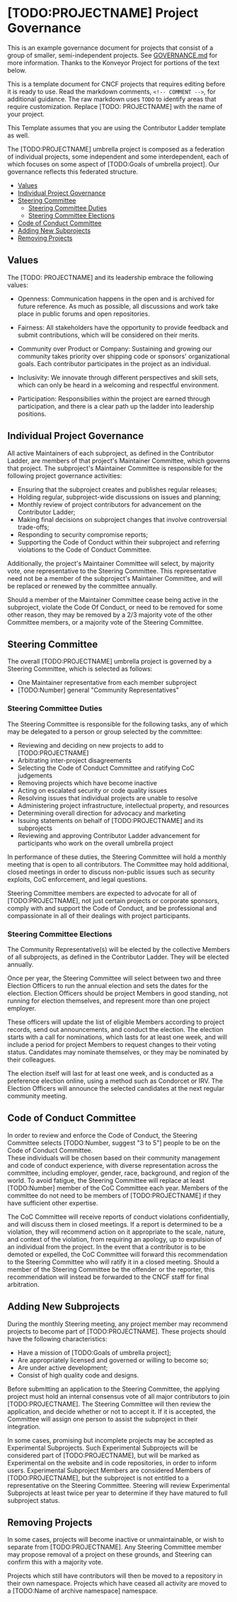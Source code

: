# [TODO:PROJECTNAME] Project Governance

This is an example governance document for projects that consist of a group
of smaller, semi-independent projects.  See [GOVERNANCE.md](/GOVERNANCE.md)
for more information.  Thanks to the Konveyor Project for portions of the text
below.

This is a template document for CNCF projects that requires editing
before it is ready to use. Read the markdown comments, `<!-- COMMENT -->`, for
additional guidance. The raw markdown uses `TODO` to identify areas that
require customization.  Replace [TODO: PROJECTNAME] with the name of your project.

This Template assumes that you are using the Contributor Ladder template as well.

<!-- template begins here-->

The [TODO:PROJECTNAME] umbrella project is composed as a federation of individual projects,
some independent and some interdependent, each of which focuses on some aspect
of [TODO:Goals of umbrella project].  Our governance reflects this federated structure.

- [Values](#values)
- [Individual Project Governance](#individual-project-governance)
- [Steering Committee](#steering-committee)
  - [Steering Committee Duties](#steering-committee-duties)
  - [Steering Committee Elections](#steering-committee-elections)
- [Code of Conduct Committee](#code-of-conduct-committee)
- [Adding New Subprojects](#adding-new-subprojects)
- [Removing Projects](#removing-projects)

## Values

<!-- This is where you put the core values or principles of your project, like
openness, distributed design, fairness, diversity, etc.

References and Examples
* https://www.apache.org/theapacheway/ https://kubernetes.io/community/values/

See https://contribute.cncf.io/maintainers/governance/charter for guidance and
additional examples.  The values below are just example values as a jumping-off
point for your project's actual values.  -->

The [TODO: PROJECTNAME] and its leadership embrace the following values:

* Openness: Communication happens in the open and is archived for future
  reference. As much as possible, all discussions and work take place in public
  forums and open repositories.

* Fairness: All stakeholders have the opportunity to provide feedback and submit
  contributions, which will be considered on their merits.

* Community over Product or Company: Sustaining and growing our community takes
  priority over shipping code or sponsors' organizational goals.  Each
  contributor participates in the project as an individual.

* Inclusivity: We innovate through different perspectives and skill sets, which
  can only be heard in a welcoming and respectful environment.

* Participation: Responsibilies within the project are earned through
  participation, and there is a clear path up the ladder into leadership
  positions.

## Individual Project Governance

<!-- the below assumes that you want to mandate a simple, maintainer-driven
governance structure for each subproject, which we recommend.-->

All active Maintainers of each subproject, as defined in the Contributor Ladder, are
members of that project's Maintainer Committee, which governs that project.  The
subproject's Maintainer Committee is responsible for the following project governance
activities:

* Ensuring that the subproject creates and publishes regular releases;
* Holding regular, subproject-wide discussions on issues and planning;
* Monthly review of project contributors for advancement on the Contributor Ladder;
* Making final decisions on subproject changes that involve controversial trade-offs;
* Responding to security compromise reports;
* Supporting the Code of Conduct within their subproject and referring violations
  to the Code of Conduct Committee.

Additionally, the project's Maintainer Committee will select, by majority vote, one
representative to the Steering Committee.  This representative need not
be a member of the subproject's Maintainer Committee, and will be replaced or
renewed by the committee annually.

Should a member of the Maintainer Committee cease being active in the subproject,
violate the Code Of Conduct, or need to be removed for some other reason, they
may be removed by a 2/3 majority vote of the other Committee members, or a
majority vote of the Steering Committee.

## Steering Committee

The overall [TODO:PROJECTNAME] umbrella project is governed by a Steering
Committee, which is selected as follows:

* One Maintainer representative from each member subproject
* [TODO:Number] general "Community Representatives"

<!-- depending on your project, you may want to have other kinds of representatives,
such as an End User rep or a CNCF SIG rep.  Add those above.  Examples:
* [TODO:Number] general "Maintainer Representatives"
* -->

### Steering Committee Duties

The Steering Committee is responsible for the following tasks, any of which may
be delegated to a person or group selected by the committee:

* Reviewing and deciding on new projects to add to [TODO:PROJECTNAME]
* Arbitrating inter-project disagreements
* Selecting the Code of Conduct Committee and ratifying CoC judgements
* Removing projects which have become inactive
* Acting on escalated security or code quality issues
* Resolving issues that individual projects are unable to resolve
* Administering project infrastructure, intellectual property, and resources
* Determining overall direction for advocacy and marketing
* Issuing statements on behalf of [TODO:PROJECTNAME] and its subprojects
* Reviewing and approving Contributor Ladder advancement for participants who
  work on the overall umbrella project

In performance of these duties, the Steering Committee will hold a monthly meeting
that is open to all contributors.  The Committee may hold additional, closed meetings
in order to discuss non-public issues such as security exploits, CoC enforcement,
and legal questions.

Steering Committee members are expected to advocate for all of [TODO:PROJECTNAME], not just
certain projects or corporate sponsors, comply with and support the Code of
Conduct, and be professional and compassionate in all of their dealings with
project participants.

### Steering Committee Elections

The Community Representative(s) will be elected by the collective Members
of all subprojects, as defined in the Contributor Ladder.  They
will be elected annually.

<!-- if having other kinds of representatives, define how they are elected here -->

Once per year, the Steering Committee will select between two and three Election
Officers to run the annual election and sets the dates for the election.  Election
Officers should be project Members in good standing, not running for election
themselves, and represent more than one project employer.

These officers will update the list of eligible  Members according to
project records, send out announcements, and conduct the election.  The election
starts with a call for nominations, which lasts for at least one week, and will
include a period for project Members to request changes to their voting status.
Candidates may nominate themselves, or they may be nominated by their colleagues.

The election itself will last for at least one week, and is conducted as a
preference election online, using a method such as Condorcet or IRV.  The
Election Officers will announce the selected candidates at the next regular
community meeting.

## Code of Conduct Committee

<!--omit the below if you've already defined a detailed CoC Committee elsewhere,
or are relying entirely on the CNCF for CoC enforcement-->

In order to review and enforce the Code of Conduct, the Steering Committee selects
[TODO:Number, suggest "3 to 5"] people to be on the Code of Conduct Committee.  
These individuals will be chosen based on their community management and code of conduct
experience, with diverse representation across the committee, including employer, gender,
race, background, and region of the world.  To avoid fatigue, the Steering Committee will
replace at least [TODO:Number] member of the CoC Committee each year.  Members of the
committee do not need to be members of [TODO:PROJECTNAME] if they have sufficient other
expertise.

The CoC Committee will receive reports of conduct violations confidentially,
and will discuss them in closed meetings.  If a report is determined to be a
violation, they will recommend action on it appropriate to the scale, nature,
and context of the violation, from requiring an apology, up to expulsion of an
individual from the project.  In the event that a contributor is to be demoted
or expelled, the CoC Committee will forward this recommendation to the Steering
Committee who will ratify it in a closed meeting.  Should a member of the
Steering Committee be the offender or the reporter, this recommendation will
instead be forwarded to the CNCF staff for final arbitration.

## Adding New Subprojects

During the monthly Steering meeting, any project member may recommend projects
to become part of [TODO:PROJECTNAME].  These projects should have the following
characteristics:

* Have a mission of [TODO:Goals of umbrella project];
* Are appropriately licensed and governed or willing to become so;
* Are under active development;
* Consist of high quality code and designs.

Before submitting an application to the Steering Committee, the applying project
must hold an internal consensus vote of all major contributors to join
[TODO:PROJECTNAME].  The Steering Committee will then review the
application, and decide whether or not to accept it.  If it is accepted, the Committee
will assign one person to assist the subproject in their integration.

In some cases, promising but incomplete projects may be accepted as Experimental
Subprojects.  Such Experimental Subprojects will be considered part of
[TODO:PROJECTNAME], but will be marked as Experimental on the website and in code
repositories, in order to inform users.  Experimental Subproject Members are considered
Members of [TODO:PROJECTNAME], but the subproject is not entitled to a representative on the
Steering Committee.  Steering will review Experimental Subprojects at least twice
per year to determine if they have matured to full subproject status.

## Removing Projects

In some cases, projects will become inactive or unmaintainable, or wish to separate
from [TODO:PROJECTNAME]. Any Steering Committee member may propose removal of a project on
these grounds, and Steering can confirm this with a majority vote.

Projects which still have contributors will then be moved to a repository in their
own namespace.  Projects which have ceased all activity are moved to a
[TODO:Name of archive namespace] namespace.
